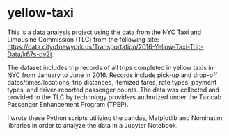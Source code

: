 # yellow-taxi
This is a data analysis project using the data from the NYC Taxi and Limousine Commission (TLC) from the following site: https://data.cityofnewyork.us/Transportation/2016-Yellow-Taxi-Trip-Data/k67s-dv2t.

The dataset includes trip records of all trips completed in yellow taxis in NYC from January to June in 2016. Records include pick-up and drop-off dates/times/locations, trip distances, itemized fares, rate types, payment types, and driver-reported passenger counts. The data was collected and provided to the TLC by technology providers authorized under the Taxicab Passenger Enhancement Program (TPEP). 

I wrote these Python scripts utilizing the pandas, Matplotlib and Nominatim libraries in order to analyze the data in a Jupyter Notebook.
